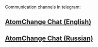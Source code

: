 Communication channels in telegram:

## [AtomChange Chat (English)](https://t.me/AtomChangeGeneral)

## [AtomChange Chat (Russian)](https://t.me/AtomChangeRuGeneral)
